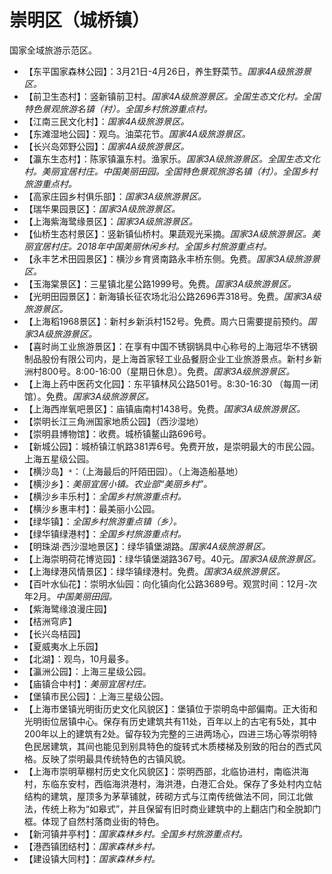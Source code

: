 # 崇明区（城桥镇）  
国家全域旅游示范区。  
  
* 【东平国家森林公园】：3月21日-4月26日，养生野菜节。*国家4A级旅游景区。*  
* 【前卫生态村】：竖新镇前卫村。*国家4A级旅游景区。全国生态文化村。全国特色景观旅游名镇（村）。全国乡村旅游重点村。*  
* 【江南三民文化村】：*国家4A级旅游景区。*  
* 【东滩湿地公园】：观鸟。油菜花节。*国家4A级旅游景区。*  
* 【长兴岛郊野公园】：*国家4A级旅游景区。*  
* 【瀛东生态村】：陈家镇瀛东村。渔家乐。*国家3A级旅游景区。全国生态文化村。美丽宜居村庄。中国美丽田园。全国特色景观旅游名镇（村）。全国乡村旅游重点村。*  
* 【高家庄园乡村俱乐部】：*国家3A级旅游景区。*  
* 【瑞华果园景区】：*国家3A级旅游景区。*  
* 【上海紫海鹭缘景区】：*国家3A级旅游景区。*  
* 【仙桥生态村景区】：竖新镇仙桥村。果蔬观光采摘。*国家3A级旅游景区。美丽宜居村庄。2018年中国美丽休闲乡村。全国乡村旅游重点村。*  
* 【永丰艺术田园景区】：横沙乡育贤南路永丰桥东侧。免费。*国家3A级旅游景区。*  
* 【玉海棠景区】：三星镇北星公路1999号。免费。*国家3A级旅游景区。*  
* 【光明田园景区】：新海镇长征农场北沿公路2696弄318号。免费。*国家3A级旅游景区。*  
* 【上海稻1968景区】：新村乡新浜村152号。免费。周六日需要提前预约。*国家3A级旅游景区。*  
* 【喜时尚工业旅游景区】：在享有中国不锈钢锅具中心称号的上海冠华不锈钢制品股份有限公司内，是上海首家轻工业品餐厨企业工业旅游景点。新村乡新洲村800号。8:00-16:00（星期日休息）。免费。*国家3A级旅游景区。*  
* 【上海上药中医药文化园】：东平镇林风公路501号。8:30-16:30 （每周一闭馆）。免费。*国家3A级旅游景区。*  
* 【上海西岸氧吧景区】：庙镇庙南村1438号。免费。*国家3A级旅游景区。*  
* 【崇明长江三角洲国家地质公园】（西沙湿地）  
* 【崇明县博物馆】：收费。城桥镇鳌山路696号。  
* 【新城公园】：城桥镇江帆路381弄6号。免费开放，是崇明最大的市民公园。上海五星级公园。  
* 【横沙岛】`*`：（上海最后的阡陌田园）。（上海造船基地）  
* 【横沙乡】：*美丽宜居小镇。农业部“美丽乡村”。*  
* 【横沙乡丰乐村】：*全国乡村旅游重点村。*  
* 【横沙乡惠丰村】：最美丽小公园。  
* 【绿华镇】：*全国乡村旅游重点镇（乡）。*  
* 【绿华镇绿港村】：*全国乡村旅游重点村。*  
* 【明珠湖·西沙湿地景区】：绿华镇堡湖路。*国家4A级旅游景区。*  
* 【上海崇明荷花博览园】：绿华镇堡湖路367号。40元。*国家3A级旅游景区。*  
* 【上海绿港风情景区】：绿华镇绿港村。免费。*国家3A级旅游景区。*  
* 【百叶水仙花】：崇明水仙园：向化镇向化公路3689号。观赏时间：12月-次年2月。*中国美丽田园。*  
* 【紫海鹭缘浪漫庄园】  
* 【桔洲穹庐】  
* 【长兴岛桔园】  
* 【夏威夷水上乐园】  
* 【北湖】：观鸟，10月最多。  
* 【瀛洲公园】：上海三星级公园。  
* 【庙镇合中村】：*美丽宜居村庄。*  
* 【堡镇市民公园】：上海三星级公园。  
* 【上海市堡镇光明街历史文化风貌区】：堡镇位于崇明岛中部偏南。正大街和光明街位居镇中心。保存有历史建筑共有11处，百年以上的古宅有5处，其中200年以上的建筑有2处。留存较为完整的三进两场心，四进三场心等崇明特色民居建筑，其间也能见到别具特色的旋转式木质楼梯及别致的阳台的西式风格。反映了崇明最具传统特色的古镇风貌。  
* 【上海市崇明草棚村历史文化风貌区】：崇明西部，北临协进村，南临洪海村，东临东安村，西临海洪港村，海洪港，白港汇合处。保存了多处村内立帖结构的建筑，屋顶多为茅草铺就，砖砌方式与江南传统做法不同，同江北做法，传统上称为“如皋式”，并且保留有旧时商业建筑中的上翻店门和全脱卸门框。体现了自然村落商业街的特色。  
* 【新河镇井亭村】：*国家森林乡村。全国乡村旅游重点村。*  
* 【港西镇团结村】：*国家森林乡村。*  
* 【建设镇大同村】：*国家森林乡村。*  